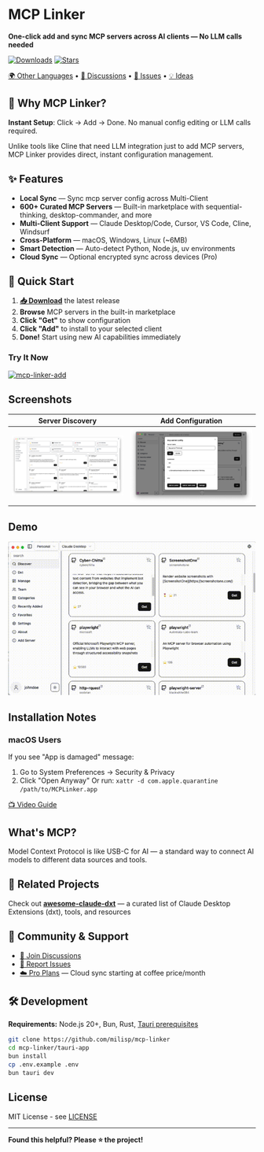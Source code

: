 # MCP Linker

**One-click add and sync MCP servers across AI clients — No LLM calls needed**

[![Downloads](https://img.shields.io/github/downloads/milisp/mcp-linker/total.svg)](https://github.com/milisp/mcp-linker/releases)
[![Stars](https://img.shields.io/github/stars/milisp/mcp-linker?style=social)](https://github.com/milisp/mcp-linker/stargazers)

[🌍 Other Languages](./readme/) • [💬 Discussions](https://github.com/milisp/mcp-linker/discussions) • [🐛 Issues](https://github.com/milisp/mcp-linker/issues) •  [💡 Ideas](https://github.com/milisp/mcp-linker/discussions/categories/ideas)

## 🚀 Why MCP Linker?

**Instant Setup**: Click → Add → Done. No manual config editing or LLM calls required.

Unlike tools like Cline that need LLM integration just to add MCP servers, MCP Linker provides direct, instant configuration management.

## ✨ Features

- **Local Sync** — Sync mcp server config across Multi-Client
- **600+ Curated MCP Servers** — Built-in marketplace with sequential-thinking, desktop-commander, and more
- **Multi-Client Support** — Claude Desktop/Code, Cursor, VS Code, Cline, Windsurf
- **Cross-Platform** — macOS, Windows, Linux (~6MB)
- **Smart Detection** — Auto-detect Python, Node.js, uv environments
- **Cloud Sync** — Optional encrypted sync across devices (Pro)

## 🚀 Quick Start

1. **[📥 Download](https://github.com/milisp/mcp-linker/releases)** the latest release
2. **Browse** MCP servers in the built-in marketplace
3. **Click "Get"** to show configuration
4. **Click "Add"** to install to your selected client
5. **Done!** Start using new AI capabilities immediately

### Try It Now
[![mcp-linker-add](https://img.shields.io/badge/Add%20Sequential--Thinking-Try%20Now-blue?logo=link)](https://www.mcp-linker.store/install-app?name=sequential-thinking&autoSubmit=true&config=eyJzZXF1ZW50aWFsLXRoaW5raW5nIjp7ImNvbW1hbmQiOiJucHgiLCJhcmdzIjpbIi15IiwiQG1vZGVsY29udGV4dHByb3RvY29sL3NlcnZlci1zZXF1ZW50aWFsLXRoaW5raW5nIl19fQ==)

## Screenshots

| Server Discovery | Add Configuration |
|-----------------|-------------------|
| ![Discover](./images/discover.png) | ![Add server](./images/add-server.png) |

## Demo

![demo](./images/demo.gif)

## Installation Notes

### macOS Users
If you see "App is damaged" message:
1. Go to System Preferences → Security & Privacy
2. Click "Open Anyway"
Or run: `xattr -d com.apple.quarantine /path/to/MCPLinker.app`

[📺 Video Guide](https://www.youtube.com/watch?v=MEHFd0PCQh4)

## What's MCP?
Model Context Protocol is like USB-C for AI — a standard way to connect AI models to different data sources and tools.

## 🧭 Related Projects

Check out [**awesome-claude-dxt**](https://github.com/milisp/awesome-claude-dxt) — a curated list of Claude Desktop Extensions (dxt), tools, and resources

## 💬 Community & Support

- [💬 Join Discussions](https://github.com/milisp/mcp-linker/discussions)
- [🐛 Report Issues](https://github.com/milisp/mcp-linker/issues)
- [☁️ Pro Plans](https://mcp-linker.store/pricing) — Cloud sync starting at coffee price/month

## 🛠️ Development

**Requirements:** Node.js 20+, Bun, Rust, [Tauri prerequisites](https://v2.tauri.app/start/prerequisites/)

```bash
git clone https://github.com/milisp/mcp-linker
cd mcp-linker/tauri-app
bun install
cp .env.example .env
bun tauri dev
```

## License
MIT License - see [LICENSE](LICENSE)

---
**Found this helpful? Please ⭐ the project!**